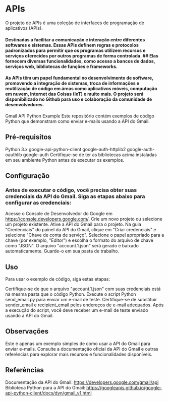 # APIs
O projeto de APIs é uma coleção de interfaces de programação de aplicativos (APIs).
#### Destinadas a facilitar a comunicação e interação entre diferentes softwares e sistemas. Essas APIs definem regras e protocolos padronizados para permitir que os programas utilizem recursos e serviços oferecidos por outros programas de forma controlada. ## Elas fornecem diversas funcionalidades, como acesso a bancos de dados, serviços web, bibliotecas de funções e frameworks. 
#### As APIs têm um papel fundamental no desenvolvimento de software, promovendo a integração de sistemas, troca de informações e reutilização de código em áreas como aplicativos móveis, computação em nuvem, Internet das Coisas (IoT) e muito mais. O projeto será disponibilizado no Github para uso e colaboração da comunidade de desenvolvedores.
Gmail API Python Example
Este repositório contém exemplos de código Python que demonstram como enviar e-mails usando a API do Gmail.

## Pré-requisitos
Python 3.x
google-api-python-client
google-auth-httplib2
google-auth-oauthlib
google-auth
Certifique-se de ter as bibliotecas acima instaladas em seu ambiente Python antes de executar os exemplos.

## Configuração
### Antes de executar o código, você precisa obter suas credenciais da API do Gmail. Siga as etapas abaixo para configurar as credenciais:

Acesse o Console de Desenvolvedor do Google em https://console.developers.google.com/.
Crie um novo projeto ou selecione um projeto existente.
Ative a API do Gmail para o projeto.
Na guia "Credenciais" do painel da API do Gmail, clique em "Criar credenciais" e selecione "Chave de conta de serviço".
Selecione o papel apropriado para a chave (por exemplo, "Editor") e escolha o formato do arquivo de chave como "JSON".
O arquivo "account.1.json" será gerado e baixado automaticamente. Guarde-o em sua pasta de trabalho.

## Uso
Para usar o exemplo de código, siga estas etapas:

Certifique-se de que o arquivo "account.1.json" com suas credenciais está na mesma pasta que o código Python.
Execute o script Python send_email.py para enviar um e-mail de teste.
Certifique-se de substituir sender_email e recipient_email pelos endereços de e-mail adequados.
Após a execução do script, você deve receber um e-mail de teste enviado usando a API do Gmail.

## Observações
Este é apenas um exemplo simples de como usar a API do Gmail para enviar e-mails. Consulte a documentação oficial da API do Gmail e outras referências para explorar mais recursos e funcionalidades disponíveis.

## Referências
Documentação da API do Gmail: https://developers.google.com/gmail/api
Biblioteca Python para a API do Gmail: https://googleapis.github.io/google-api-python-client/docs/dyn/gmail_v1.html



